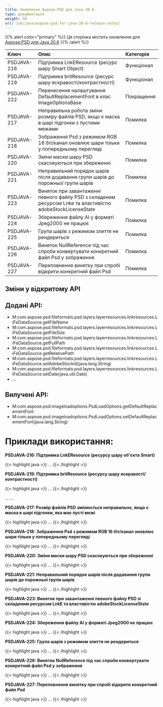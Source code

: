 ```yaml
---
title: Оновлення Aspose.PSD для Java 20.6
type: документація
weight: 50
url: /uk/java/aspose-psd-for-java-20-6-release-notes/
---
```


{{% alert color="primary" %}} Ця сторінка містить оновлення для [Aspose.PSD для Java 20.6](https://downloads.aspose.com/psd/java/new-releases/aspose.psd-for-java-20.6/) {{% /alert %}} 

|**Ключ**|**Опис**|**Категорія**|
| :- | :- | :- |
|PSDJAVA-216|Підтримка LnkEResource (ресурс шару Smart Object)|Функціонал|
|PSDJAVA-219|Підтримка britResource (ресурс шару яскравості/контрастності)|Функціонал|
|PSDJAVA-222|Перенесення налаштування DefaultReplacementFont в клас ImageOptionsBase|Покращення|
|PSDJAVA-217|Неправильна робота зміни розміру файлів PSD, якщо є маска в шарі підгонки з пустими межами|Помилка|
|PSDJAVA-218|Зображення Psd з режимом RGB 16 біт/канал оновлює шари тільки у попередньому перегляді|Помилка|
|PSDJAVA-220|Зміни маски шару PSD скасовуються при збереженні|Помилка|
|PSDJAVA-221|Неправильний порядок шарів після додавання групи шарів до порожньої групи шарів|Помилка|
|PSDJAVA-223|Виняток при завантаженні певного файлу PSD з складеним ресурсом Lnke та властивістю adobeStockLicenseState|Помилка|
|PSDJAVA-224|Збереження файлу AI у форматі Jpeg2000 не працює|Помилка|
|PSDJAVA-225|Група шарів з режимом злиття не рендериться|Помилка|
|PSDJAVA-226|Виняток NullReference під час спроби конвертувати конкретний файл Psd у зображення|Помилка|
|PSDJAVA-227|Переповнення винятку при спробі відкрити конкретний файл Psd|Помилка|
## **Зміни у відкритому API**
## **Додані API:**
- M:com.aspose.psd.fileformats.psd.layers.layerresources.linkresources.LiFeDataSource.getFileName
- M:com.aspose.psd.fileformats.psd.layers.layerresources.linkresources.LiFeDataSource.getFileSize
- M:com.aspose.psd.fileformats.psd.layers.layerresources.linkresources.LiFeDataSource.getFullPath
- M:com.aspose.psd.fileformats.psd.layers.layerresources.linkresources.LiFeDataSource.getRelativePath
- M:com.aspose.psd.fileformats.psd.layers.layerresources.linkresources.LiFeDataSource.setAdobeStockId(java.lang.String)
- M:com.aspose.psd.fileformats.psd.layers.layerresources.linkresources.LiFeDataSource.setDate(java.util.Date)
- ...

## **Вилучені API:**
- M:com.aspose.psd.imageloadoptions.PsdLoadOptions.getDefaultReplacementFont
- M:com.aspose.psd.imageloadoptions.PsdLoadOptions.setDefaultReplacementFont(java.lang.String)

# **Приклади використання:**

**PSDJAVA-216: Підтримка LnkEResource (ресурсу шару об'єкта Smart)**

{{< highlight java >}}
...
{{< /highlight >}}

**PSDJAVA-219: Підтримка britResource (ресурсу шару яскравості/контрастності)**

{{< highlight java >}}
...
{{< /highlight >}}

...
...

**PSDJAVA-217: Розмір файлів PSD змінюється неправильно, якщо є маска в шарі підгонки, яка має пусті межі**

{{< highlight java >}}
...
{{< /highlight >}}

**PSDJAVA-218: Зображення Psd з режимом RGB 16 біт/канал оновлює шари тільки у попередньому перегляді**

{{< highlight java >}}
...
{{< /highlight >}}

**PSDJAVA-220: Зміни маски шару PSD скасовуються при збереженні**

{{< highlight java >}}
...
{{< /highlight >}}

**PSDJAVA-221: Неправильний порядок шарів після додавання групи шарів до порожньої групи шарів**

{{< highlight java >}}
...
{{< /highlight >}}

**PSDJAVA-223: Виняток при завантаженні певного файлу PSD зі складеним ресурсом LnkE та властивістю adobeStockLicenseState**

{{< highlight java >}}
...
{{< /highlight >}}

**PSDJAVA-224: Збереження файлу AI у форматі Jpeg2000 не працює**

{{< highlight java >}}
...
{{< /highlight >}}

**PSDJAVA-225: Група шарів з режимом злиття не рендериться**

{{< highlight java >}}
...
{{< /highlight >}}

**PSDJAVA-226: Виняток NullReference під час спроби конвертувати конкретний файл Psd у зображення**

{{< highlight java >}}
...
{{< /highlight >}}

**PSDJAVA-227: Переповнення винятку при спробі відкрити конкретний файл Psd**

{{< highlight java >}}
...
{{< /highlight >}}
